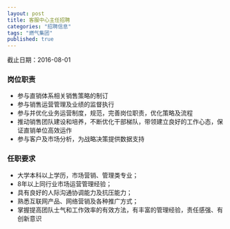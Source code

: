 ```yaml
---
layout: post
title: 客服中心主任招聘
categories: "招聘信息"
tags: "燃气集团"
published: true
---
```


截止日期：2016-08-01

### 岗位职责 ###

* 参与直销体系相关销售策略的制订 
* 参与销售运营管理及业绩的监督执行 
* 参与并优化业务运营制度，规范，完善岗位职责，优化策略及流程 
* 推动销售团队建设和培养，不断优化干部梯队，带领建立良好的工作心态，保证直销单位高效运作 
* 参与客户及市场分析，为战略决策提供数据支持

<!-- more -->

### 任职要求 ###

* 大学本科以上学历，市场营销、管理类专业； 
* 8年以上同行业市场运营管理经验； 
* 具有良好的人际沟通协调能力及抗压能力； 
* 熟悉互联网产品、网络营销及各种推广方式； 
* 掌握提高团队士气和工作效率的有效方法，有丰富的管理经验，责任感强、有创新意识